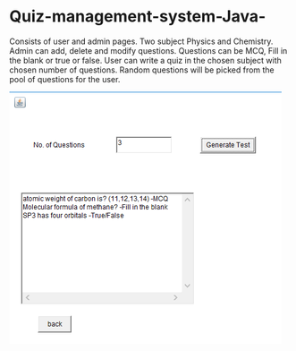 # Quiz-management-system-Java-
Consists of user and admin pages. Two subject Physics and Chemistry. Admin can add, delete and modify 
questions. Questions can be MCQ, Fill in the blank or true or false. User can write a quiz in the chosen 
subject with chosen number of questions. Random questions will be picked from the pool of questions for 
the user.

![alt text](generate_test_chem.PNG)
